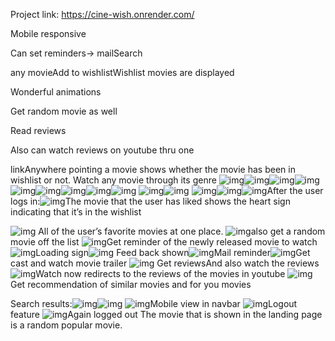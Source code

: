 Project link:    https://cine-wish.onrender.com/

Mobile responsive

Can set reminders→ mailSearch

any movieAdd to wishlistWishlist movies are displayed

Wonderful animations

Get random movie as well

Read reviews

Also can watch reviews on youtube thru one

linkAnywhere pointing a movie shows whether the movie has been in wishlist or not.
Watch any movie through its genre
![img](https://lh5.googleusercontent.com/9TebSpeAmfbkB_JfVKkjVWPs5Gco-itKl8l-UlJMdj5vHVAH-SnCAnXH7pQxLAOdeWYd_SnzPsRkmJa1vkULQsP5inga25gWHi-os7TcD-XW3Iqu1G-YKF7D3IfRkjLmVzYjyIDSHej0gXBYdVrcBqlDkc4uDHhilLTkcHrKwqnS48F-MfTbi5icB5AGAw)![img](https://lh5.googleusercontent.com/PNpm07YC796y-sfZJDbVYBnyj7aHhxqQzire6sLRoLYhzrvbHvWdWwsXb5h7pwFf6E2Jc732bEdy8OpkwcbTLNUU0c7Cx07WaZsLj54mAgZJrylWlh1UhchvcFNj_avdnEWb7_7dLAXydWpiQXF4AdfN6F00pZ7oSBBDtEnvf2ovfWDzSqLKEicOdOUkIg)![img](https://lh5.googleusercontent.com/0KUWdfW6HPQHsmsDtjKI2-YEVLs5-M-NlkDKlZZ40gJAd6u1CcwxFYk_Hx55wxFD9QM9VNWDigX8ms0sdk5Mfq11QaEN8bzvCfIgg2EBKnqkY715TfW3mxW3CPSDyZV7frgQ1XxHcpSXu6DRbUdkeRJHYgI-6TXhow-gT7bSsMZISYW9JL6N_AowlQjNXg)![img](https://lh5.googleusercontent.com/s0X_BU7LHeYhsGurwybZhUp928_7s4bfMCRGipKww6W3DJ6phjuXa-tEXw_qLomiL3oqGLKrWFxeGq9cmwDgs-gNEa7-L1oPxaF_m2JqI97ohLSDwByYBQ_cVNKquenyJYUx4_B7Q-PsYih7OZbEeeN1IYaVX6ml3NUquFulFvStvL-_PHseaIe3Mrjydg)![img](https://lh5.googleusercontent.com/6BqmSTTIlKOBQX9t8pe9KLPhJOyB6iaSJ_k0PJ_ockPrcPel0bMpp2XXq_EWif65258WT_tty4mqJHHyfuvfP5nrtU8jIKgj12i4dsLH4Xa2TGjeV5NASQyTIangjoPXH-ipyJnCOoXWufznoOwMulRZIfO9aXrAMKpeBGVfv9_qdN9lbbo0dbjDCx0oMw)![img](https://lh5.googleusercontent.com/2ADJRLIXFlN5gbNIypBpQ6k3ozad155H9cWwXDFSmsIA4xgZRMV26Yd17W5Z9vyeXw00NdeeCWM9SmMSFu3NpVYcl2TEor-5IGKV4klFOwqsssYgBbmWUWBgQ86aIO3iczMyvZtAFJ56d8FCk4TFhIZm0sEi5POfHECpme-TBlhime55xJdGW9MgpS3hpg)![img](https://lh5.googleusercontent.com/w_7Tuo2LX62cJKLH6tD0cl3f1keNBhXt-58AehhVunqyZc4o3kufArw6OzSmHJenxkNazKg5SPa3a8aqJEzFSoNbxjapMmTEPM_S-skTiF8nH7UfU5BuSinMWLqdmkTxUlL8lVrV2qfTG-2FUZClO3OFfTFKWp_EXRI0IaNoK4hoC0kYmDvMxaiueHzKNA)![img](https://lh5.googleusercontent.com/683BstM57RMrCCcaMqOOL97-vG1JTXVL1ui_woO2mohTRbBjcSqBXYVfOT52m5je44mTmUYlUlSt-LKw8EwclGEOW-ScZd4tazcGWNLE0eVHURdUYnp5Qgykza5uJ5SXSEjdhdcmCud1fXZWE505a3g6uYkZu4r-YUS81gEBp1TArz1oSgjJ20NmrJk6Nw)![img](https://lh3.googleusercontent.com/No0RwhlrEY77SXDS-KGxSYaBnOLnZ2HR-KCyJTK67usSca-Nsa71SgL0cKlb3aJuSH_VlkTuQbFHYt5u0-vDtVg4Pg8ApdKoI7drE3hfDESBTSWHDQjWIVCW3XmWt2r_ESZctdgdfVCMCQGpGML7zN9kEwUCALtY8ZX6QMWuxAVOnoFnCh7ruFr--3KLUw)
![img](https://lh3.googleusercontent.com/wvlOVn2MgC1ZVOvUy38Elzqd0qgn3J5InOvDjKfEA4tKt1_k6Zv-0wjFduc4LN-LImrQ8tjN2M32EYnhJUf8BZeDRIOWV4x02sWh2MkcEaEKHtF3E42S0ZIKIxuOhVMUTRcWy72u_3R0mOI4uN-YnIyYtUkM4Yp5ZSBob0Rb5-Me2hAHkkwpCgx-O_5fOQ)![img](https://lh4.googleusercontent.com/tnPRmKhv_CSaWhFFyjrKkXDxuCnR2C_MPg8iI2svsgcpOzdlwwH9yJsMZm80JZVgjd8Ruz1Bc0eAdB1Hsxc_KhiCM2rhijOY4QPOU6x0flJ4wx2oLQevoruDKH8jE6UW3Y9qb9mNHl3DPsIi5yojAaQyoMIAr8AzwYymPChv4wvyiiaogpLAS3eOXVft-Q)
![img](https://lh4.googleusercontent.com/HxI2kkJQN5eM1dgav342fulPkOVSuQxqf0bVbJEOUVATypbxzlKAwcCQQbeje_6wz7tdw-q5WTGvpircrQeLWMMt8iEvCZkZzpd3Xc7A75kt2Hc06bI860Ekw1CHJt7YNXq_v6JzE6IH9doE74xCRC8slltchy-C71s-wRbU8NEkNNRblyDK7IIDXP7Lxg)![img](https://lh6.googleusercontent.com/cHLZpYHivm9HCiIUkfSgZF8Q4Wtl9BGhacAaFGLhquWQ4HsImavrFv-haEDOB9UY_pT01Dw9LoVtMt79MjsNkEfFHt12wK5zu6cdjNsRYuQ6QX-lAnCOmh9gyBZXMH0p2h-o68TKk9wv7o30p7EiQ7kb5Mz0hr30G-aQGZPU_4p1nus6-mEC4jIji98KqA)![img](https://lh6.googleusercontent.com/lcLYyZQ6vRX8yUaX5-OKg3KakK4qBOsS9sNqSZG1QubKbQc99h2HaA9DU8WOZyY4PTqQvMreEjbDWX9uw5RJ2umK1IzpuTO6kQJ7A5KOzylJJSSrbwo7h842XjzytIdqmuXWrJtjGbYim-x1OeVabQLmIVAdVc21rUm4yRribxoPm6-FquZ5HzwdhxeY3g)After the user logs in:![img](https://lh3.googleusercontent.com/uozLlVYbsncTe8Bt2aJA8-gBF0JMZaLpx_H53ni7QH5blPyE0VtbLND3wb4kk3SSIFG3C99LfziK9da2NtJ0MFx3SxbYlZM67jojBgKXVAWTw-Zvj8mKb0OUe2NTYNqNmdIkzCj-ksZKVsBI2bedw-53oYsZmaLJINcmbyx3Rf_nb17CANBj17CmjfdyFA)The movie that the user has liked shows the heart sign indicating that it’s in the wishlist

![img](https://lh3.googleusercontent.com/ZGA30or9f1LMAfWX-qnUIUh94s_X1sTNv1zvsKRm8sdlqTyW_QCYLsMkpBa87lPZEQJ8NsPxye6P7WuUoCP3xw1Edor3sCjBGR_z0bDYLrZq-cGY27K6jQwVWv3v0hpl0eeuR_ZwnhaAWfWc3Kg-rXcpTPYZ16pthejp2TGQn9xDBzhS3Fpnjjt4KJqD2A)
All of the user’s favorite movies at one place.
![img](https://lh5.googleusercontent.com/ISvl5S4a4PUJGae1lLNQd5ui5OBIWxO85r2hzu5vbqdo2rnp_LzORY3atKLAPvfbHDxBUj1umPppbN0uvHseyOtdW6Ql3T0dfiP_gLY07E9V98_-RJsyLM8k0by2Hvl34G3Y4T6Hvbz9aJ4xKirJvgujVA0fXVyDVLEFv2-940mJxby_4xBDinnS-KQWMQ)also get a random movie off the list
![img](https://lh5.googleusercontent.com/Dsp1H9nDqypJf779ttR4njzvTBxcOfMkg4ntKzRRFBpEGkpxK62s1Np0mi1svn8SD3bzDR8IzIjjaFvbp1Yd-k-iLzYoO9GlQrvxPMFNnuWDl2SLx5PP6OJXBZFf78wYYZPn551Y0D8Z_1Y3dSRacuWV2kWFXjXSFftzpSatwJnMldOqldDA2hjN98GQuQ)Get reminder of the newly released movie to watch
![img](https://lh6.googleusercontent.com/ZBEikPfywEyi66gCJtypy6dITFWcQP3Ljj9_Hcuhn_SLyRC5Rfa_7ctvc52vXHcDfscevRjQcoJ9DPDc0-ziauSWj9CT2lUH2AE1ryRZuWkYm6MQmw0Bv9X86sdD40Iyj7jwLg5307xz89KVimDNjfXqlcgTtwdI3OGE3qtD7AETMgtJA0ESgIBlmHlhUQ)Loading sign![img](https://lh5.googleusercontent.com/9gFzFs_5xd5ZAyUH0hLBc_pl9EJpet9sM7xkCpyYdXfcdDNs8fyOjo40nlhE1h3q0T2Mxfq8rvhx-WOAsgNPhMX5WcpLtMAJvaze2GhBz3u3MM9LPJNrNYQam7lq_8KdCBbcJOkrDTOkexQ1vAXnM1DLLUYCwB6URQbFAcYbm2rFrvYvtlh5fKQvhmtLtQ)
Feed back shown![img](https://lh5.googleusercontent.com/VzzTupR5mR-5UCqmQXjS9tgEU8dYJgxIPBoQU0UG-0WaknccRBkeD4XbxL1o76IcM7YdzBZOofuYOXbwMvPHZYeMbwznipqW3VAVLKrhQM1IXvt_3eM_gTl6IaYbG26Xh6o0viqWBG8a_F2HNHdNGZ7rDTsOVO8jaFDQRzzl9OcTVeZYPXtHhzdSA3QIHQ)Mail reminder![img](https://lh5.googleusercontent.com/4BiWPwJN0Rh43mZSvHy9KfnrXEKeO9Qy4mdJ4rlEeuf6iOi_J-WrlXE0FQAnsbzYsn8du3DWnvmfzE6v_XFQdWI5-wDiI4feqm0rjuJcJMXfHsB3D6RSPBV9Qit7YqLfKevwfm6Ut1GMyQ4QSDOZSayP8KAzIzUOwMjpxLD4n9KreH7zJ35C5n2z7Hrqfg)Get cast and watch movie trailer
![img](https://lh6.googleusercontent.com/8sUBoSLV7IXHhduSVLrao1YjWe8p-3lWsLgwElAoGQdzM14JfXTz5jzBK2VURXM4FZIeiTiTd8TPNBi3ZbA1JpFDB7Wa6yuSAvEx8GKxF3G_h_AxzAh7KvLwblBjJPeT7c58zRj6CWfI4d2kA7eblfrZqCRprcJIupq3_wNXmB3ZMsgN4Vbb4lluihhrJQ)
Get reviewsAnd also watch the reviews
![img](https://lh5.googleusercontent.com/UTBZo8Jy29TXlnmFC1XTi8zW3wwJlwAhhpN-N9qHUuHXyJR0-gSt4HPfYhs57BI9Po-eMpiJuNxFa5ugWl6Qzim3AL8jDe71ZITj87CTmwhYO4FGrOrGyqLTkRuX_3Et4K_3MOSwvGCq6ftGGyLW24Tdlcszyy4OC_l2P0pQyQzuE31CmKnAHu2_5G7ilA)Watch now redirects to the reviews of the movies in youtube
![img](https://lh4.googleusercontent.com/3L8PBiNyrSIdkYTGpNkJPAvo-HJHHV0uSxit2FS-RR-7MS0mfSVuMvNTLg5FDGz3sKAgl4dxqbcItvgG5kuedrJ5x3dxY8bOwiwsNOHdCzu8peywYEUlGavBbQMfNbTwth85cfPuRyh8t3Jr_PjEVVQgrqhgXnwTBk_IkhV5SSFGynIkdkVELeKwQr5_Ag)
Get recommendation of similar movies and for you movies

Search results:![img](https://lh4.googleusercontent.com/B8cL03iab_qUoyy1BkErdvGxxa7jFFxxJYdelKCeIl32dJIMehqfQXxfa6nlqbTKnNc5d_kFAlMAr6pHP_zqXTA1DNAA9ypnejp3MpFr7uwDq8kq3LXQc2evGJU6sU4X0T6sM0l59Xvgzu-KJE1CxvKYowKhGIvFg0nGzx2BIJ-5UghZU8gEuF4l-eF4yQ)![img](https://lh5.googleusercontent.com/NGXyYdrr4dI4o-2_B85iMpKmFh16pcgm5kt1SDCXkyDPj-nAZR2lwFTHhhC9vhDcib87QFKJ2jMk8EA5ffkrbZ1TyRWLirBcDD2GlTElKYM65Cqj-mHmqB4i0nL2fhaYqs0wnym_0Fh_E9-zGz2n5IvHnXk4hgSbAq7ikVWju_cXqhzlV2tVYrnGM8OJzw)
![img](https://lh3.googleusercontent.com/mQdizegrGef43d6UMKa207Abz8UxFNKSxhdWeJWFTyMf6D8BZqf5K_AEOW1gJ7jRpsgp0eGGqpkxpEZSj7JMPEhy1CGygFcJf2Z7ZeSvfISCpKISqUa6QEZSYrSm4oyRLwBI18xGrKBmp1y5NBpyjlRDebnU-vCTB9wqoTDVphehZr_sLdocq6dsvg8J5w)Mobile view in navbar
![img](https://lh4.googleusercontent.com/SUqJXzKOcVsJW7neG-0yQjFHHp8wGt8ZT8_3K_RYLCiWVigVx4_7Ucdg-__MIB9qIrirF-J9PkTkbGT9qkRmuvmVFcEVelriQPt2SeLvuyPgW_tgZVGGY-GMsS3MRTPf0lCG-5TH7gO0iWVEZuzwxZXUFGJAZOnhix-UCtGIgaP6H8NvfxDYf_uU_1ZILw)Logout feature
![img](https://lh4.googleusercontent.com/LTUWX4oZsKeZWZ8Nhc2Adpaw7D9NTgHS52gdunrqypmsMosG5vym5x8DG0ysW8V3Jhy2XyrvyLztfPCgeVAmy_m6CZcKeOnayp9Bls2RxEpUFNom_3B_XJ7UKZBOmBeuOSp2q-7ZelJvmwikx4CCQ5U8LwqH289tIMxN_RpUiig0UnIkH6yPe5tO9jHVEg)Again logged out
The movie that is shown in the landing page is a random popular movie.
